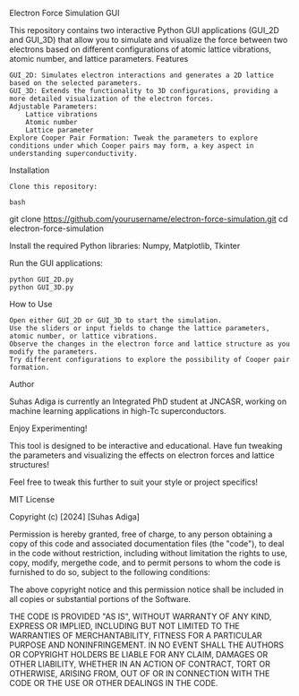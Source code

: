 Electron Force Simulation GUI

This repository contains two interactive Python GUI applications (GUI_2D and GUI_3D) that allow you to simulate and visualize the force between two electrons based on different configurations of atomic lattice vibrations, atomic number, and lattice parameters.
Features

    GUI_2D: Simulates electron interactions and generates a 2D lattice based on the selected parameters.
    GUI_3D: Extends the functionality to 3D configurations, providing a more detailed visualization of the electron forces.
    Adjustable Parameters:
        Lattice vibrations
        Atomic number
        Lattice parameter
    Explore Cooper Pair Formation: Tweak the parameters to explore conditions under which Cooper pairs may form, a key aspect in understanding superconductivity.

Installation

    Clone this repository:

    bash

git clone https://github.com/yourusername/electron-force-simulation.git
cd electron-force-simulation

Install the required Python libraries: Numpy, Matplotlib, Tkinter


Run the GUI applications:

    python GUI_2D.py
    python GUI_3D.py

How to Use

    Open either GUI_2D or GUI_3D to start the simulation.
    Use the sliders or input fields to change the lattice parameters, atomic number, or lattice vibrations.
    Observe the changes in the electron force and lattice structure as you modify the parameters.
    Try different configurations to explore the possibility of Cooper pair formation.

Author

Suhas Adiga is currently an Integrated PhD student at JNCASR, working on machine learning applications in high-Tc superconductors.

Enjoy Experimenting!

This tool is designed to be interactive and educational. Have fun tweaking the parameters and visualizing the effects on electron forces and lattice structures!

Feel free to tweak this further to suit your style or project specifics!


MIT License

Copyright (c) [2024] [Suhas Adiga]

Permission is hereby granted, free of charge, to any person obtaining a copy
of this code and associated documentation files (the "code"), to deal
in the code without restriction, including without limitation the rights
to use, copy, modify, mergethe code, and to permit persons to whom the code is
furnished to do so, subject to the following conditions:

The above copyright notice and this permission notice shall be included in all
copies or substantial portions of the Software.

THE CODE IS PROVIDED "AS IS", WITHOUT WARRANTY OF ANY KIND, EXPRESS OR
IMPLIED, INCLUDING BUT NOT LIMITED TO THE WARRANTIES OF MERCHANTABILITY,
FITNESS FOR A PARTICULAR PURPOSE AND NONINFRINGEMENT. IN NO EVENT SHALL THE
AUTHORS OR COPYRIGHT HOLDERS BE LIABLE FOR ANY CLAIM, DAMAGES OR OTHER
LIABILITY, WHETHER IN AN ACTION OF CONTRACT, TORT OR OTHERWISE, ARISING FROM,
OUT OF OR IN CONNECTION WITH THE CODE OR THE USE OR OTHER DEALINGS IN THE
CODE.
